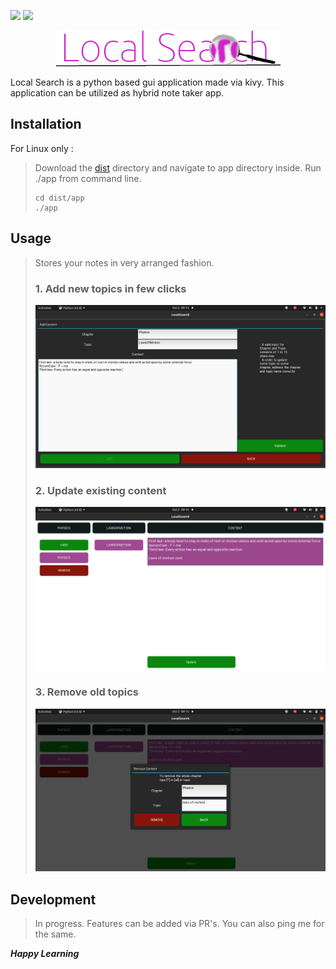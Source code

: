 <img src = https://img.shields.io/badge/Python-3.7%7C3.8-blue/>  <img src= https://img.shields.io/badge/Kivy-2.0.0-darkgreen/>

<p align = center>
<img src= https://github.com/itsKiranay/LocalSearch/blob/main/Images/localsearch%20icon.png>
</p>

Local Search is a python based gui application made via kivy. This application can be utilized as hybrid note taker app.

## Installation
For Linux only :
> Download the [dist](./dist) directory and navigate to app directory inside. Run ./app from command line.
>
> ```
> cd dist/app
> ./app
> ```

## Usage
> Stores your notes in very arranged fashion.
>
> ### 1. Add new topics in few clicks
> <p align = center>
> <img src= https://github.com/itsKiranay/LocalSearch/blob/main/Images/Screenshot%20from%202021-10-02%2009-13-18.png>
> </p>
>
> ### 2. Update existing content
> <p align = center>
> <img src= https://github.com/itsKiranay/LocalSearch/blob/main/Images/Screenshot%20from%202021-10-02%2009-14-36.png>
> </p>
>
> ### 3. Remove old topics
> <p align = center>
> <img src= https://github.com/itsKiranay/LocalSearch/blob/main/Images/Screenshot%20from%202021-10-02%2009-15-45.png>
> </p>

## Development
> In progress. Features can be added via PR's. You can also ping me for the same.

***Happy Learning***

